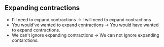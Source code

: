 ## Expanding contractions 
- I'll need to expand contractions -> I will need to expand contractions 
- You would've wanted to expand contractions -> You would have wanted to expand contractions.
- We can't ignore expanding contractions -> We can not ignore expanding contarctions.
